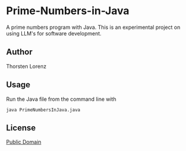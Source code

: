 
# Prime-Numbers-in-Java

A prime numbers program with Java. This is an experimental project on using LLM's for software development.

## Author

Thorsten Lorenz

## Usage

Run the Java file from the command line with

```
java PrimeNumbersInJava.java
```

## License

[Public Domain](LICENSE.md)

